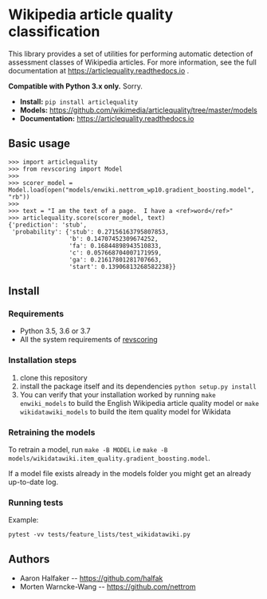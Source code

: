 # Wikipedia article quality classification

This library provides a set of utilities for performing automatic detection of
assessment classes of Wikipedia articles.  For more information, see the full
documentation at https://articlequality.readthedocs.io .

**Compatible with Python 3.x only.**  Sorry.

* **Install:** ``pip install articlequality``
* **Models:** https://github.com/wikimedia/articlequality/tree/master/models
* **Documentation:** https://articlequality.readthedocs.io

## Basic usage

    >>> import articlequality
    >>> from revscoring import Model
    >>>
    >>> scorer_model = Model.load(open("models/enwiki.nettrom_wp10.gradient_boosting.model", "rb"))
    >>>
    >>> text = "I am the text of a page.  I have a <ref>word</ref>"
    >>> articlequality.score(scorer_model, text)
    {'prediction': 'stub',
     'probability': {'stub': 0.27156163795807853,
                     'b': 0.14707452309674252,
                     'fa': 0.16844898943510833,
                     'c': 0.057668704007171959,
                     'ga': 0.21617801281707663,
                     'start': 0.13906813268582238}}

## Install

### Requirements

* Python 3.5, 3.6 or 3.7
* All the system requirements of [revscoring](https://github.com/wikimedia/revscoring)

### Installation steps

1. clone this repository
2. install the package itself and its dependencies `python setup.py install`
3. You can verify that your installation worked by running `make enwiki_models` to build the English Wikipedia article quality model or `make wikidatawiki_models` to build the item quality model for Wikidata

### Retraining the models

To retrain a model, run `make -B MODEL` i.e `make -B models/wikidatawiki.item_quality.gradient_boosting.model`.

If a model file exists already in the models folder you might get an already up-to-date log.

### Running tests

Example:

```
pytest -vv tests/feature_lists/test_wikidatawiki.py
```

## Authors
* Aaron Halfaker -- https://github.com/halfak
* Morten Warncke-Wang -- https://github.com/nettrom
